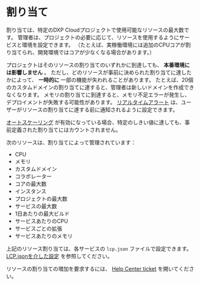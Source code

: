 # 割り当て

割り当ては、特定のDXP Cloudプロジェクトで使用可能なリソースの最大数です。 管理者は、プロジェクトの必要に応じて、リソースを使用するようにサービスと環境を設定できます。 （たとえば、実稼働環境には追加のCPUコアが割り当てられ、開発環境ではコアが少なくなる場合があります。）

プロジェクトはそのリソースの割り当てのいずれかに到達しても、 **本番環境には影響しません** 。 ただし、どのリソースが事前に決められた割り当てに達したかによって、 **一時的に** 一部の機能が失われることがあります。 たとえば、20個のカスタムドメインの割り当てに達すると、管理者は新しいドメインを作成できなくなります。 メモリの割り当てに到達すると、メモリ不足エラーが発生し、デプロイメントが失敗する可能性があります。 [リアルタイムアラート](../manage-and-optimize/real-time-alerts.md) は、ユーザーがリソースの割り当てに達する前に通知されるように設定できます。

[オートスケーリング](./auto-scaling.md) が有効になっている場合、特定のしきい値に達しても、事前定義された割り当てにはカウントされません。

次のリソースは、割り当てによって管理されています：

* CPU
* メモリ
* カスタムドメイン
* コラボレーター
* コアの最大数
* インスタンス
* プロジェクトの最大数
* サービスの最大数
* 1日あたりの最大ビルド
* サービスあたりのCPU
* サービスごとの拡張
* サービスあたりのメモリ

上記のリソース割り当ては、各サービスの `lcp.json` ファイルで設定できます。 [LCP.jsonを介した設定](../reference/configuration-via-lcp-json.md) を参照してください。

リソースの割り当ての増加を要求するには、 [Help Center ticket](https://liferay-support.zendesk.com/agent/) を開いてください。
